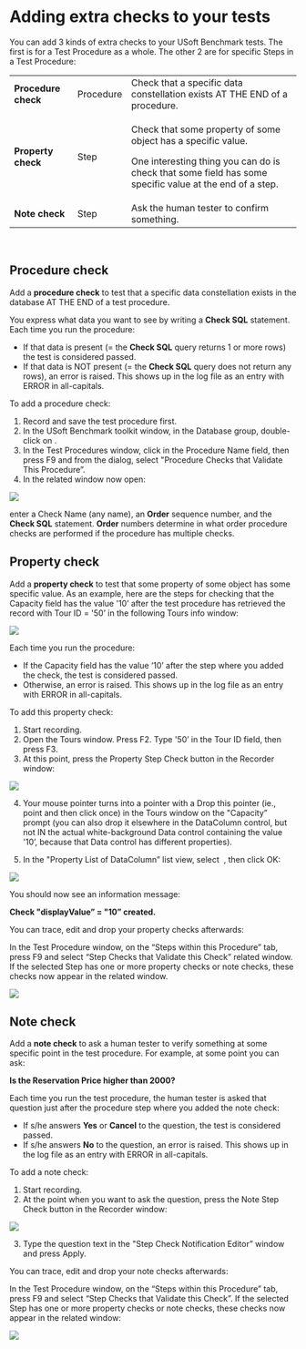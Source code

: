 # Adding extra checks to your tests

You can add 3 kinds of extra checks to your USoft Benchmark tests. The first is for a Test Procedure as a whole. The other 2 are for specific Steps in a Test Procedure:

|        |        |        |
|--------|--------|--------|
|**Procedure check**|Procedure|Check that a specific data constellation exists AT THE END of a procedure.|
|**Property check**|Step    |<p>Check that some property of some object has a specific value.</p><p>One interesting thing you can do is check that some field has some specific value at the end of a step.</p>|
|**Note check**|Step    |Ask the human tester to confirm something.|



 

## Procedure check

Add a **procedure check** to test that a specific data constellation exists in the database AT THE END of a test procedure.

You express what data you want to see by writing a **Check SQL** statement. Each time you run the procedure:

- If that data is present (= the **Check SQL** query returns 1 or more rows) the test is considered passed.
- If that data is NOT present (= the **Check SQL** query does not return any rows), an error is raised. This shows up in the log file as an entry with ERROR in all-capitals.

To add a procedure check:

1. Record and save the test procedure first.
2. In the USoft Benchmark toolkit window, in the Database group, double-click on .
3. In the Test Procedures window, click in the Procedure Name field, then press F9 and from the dialog, select "Procedure Checks that Validate This Procedure”.
4. In the related window now open:

![](/api/Modeller%20and%20Rules%20Engine/Testing%20a%20Rules%20Engine%20with%20USoft%20Benchmark/assets/965fcb87-409b-4359-9713-b28d2c5d6d92.png)

enter a Check Name (any name), an **Order** sequence number, and the **Check SQL** statement. **Order** numbers determine in what order procedure checks are performed if the procedure has multiple checks.

## Property check

Add a **property check** to test that some property of some object has some specific value. As an example, here are the steps for checking that the Capacity field has the value '10’ after the test procedure has retrieved the record with Tour ID = '50’ in the following Tours info window:

![](/api/Modeller%20and%20Rules%20Engine/Testing%20a%20Rules%20Engine%20with%20USoft%20Benchmark/assets/3d9c3ccf-d31f-4530-93d1-972a7962beb3.png)

Each time you run the procedure:

- If the Capacity field has the value ‘10’ after the step where you added the check, the test is considered passed.
- Otherwise, an error is raised. This shows up in the log file as an entry with ERROR in all-capitals.

To add this property check:

1. Start recording.
2. Open the Tours window. Press F2. Type '50’ in the Tour ID field, then press F3.
3. At this point, press the Property Step Check button in the Recorder window:

![](/api/Modeller%20and%20Rules%20Engine/Testing%20a%20Rules%20Engine%20with%20USoft%20Benchmark/assets/7e3f08d3-e610-435f-89b9-426e4c8934eb.png)

4. Your mouse pointer turns into a pointer with a Drop this pointer (ie., point and then click once) in the Tours window on the "Capacity” prompt (you can also drop it elsewhere in the DataColumn control, but not IN the actual white-background Data control containing the value '10’, because that Data control has different properties).

5. In the "Property List of DataColumn” list view, select  , then click OK:

![](/api/Modeller%20and%20Rules%20Engine/Testing%20a%20Rules%20Engine%20with%20USoft%20Benchmark/assets/f55ddfcd-6dc6-4d1c-a09d-b482f9012366.png)

You should now see an information message:

**Check "displayValue” = "10” created.**

You can trace, edit and drop your property checks afterwards:

In the Test Procedure window, on the “Steps within this Procedure” tab, press F9 and select “Step Checks that Validate this Check” related window. If the selected Step has one or more property checks or note checks, these checks now appear in the related window.

![](/api/Modeller%20and%20Rules%20Engine/Testing%20a%20Rules%20Engine%20with%20USoft%20Benchmark/assets/d59688a3-17d1-4f10-ae08-880f8894eb87.png)

## Note check

Add a **note check** to ask a human tester to verify something at some specific point in the test procedure. For example, at some point you can ask:

**Is the Reservation Price higher than 2000?**

Each time you run the test procedure, the human tester is asked that question just after the procedure step where you added the note check:

- If s/he answers **Yes** or **Cancel** to the question, the test is considered passed.
- If s/he answers **No** to the question, an error is raised. This shows up in the log file as an entry with ERROR in all-capitals.

To add a note check:

1. Start recording.
2. At the point when you want to ask the question, press the Note Step Check button in the Recorder window:

![](/api/Modeller%20and%20Rules%20Engine/Testing%20a%20Rules%20Engine%20with%20USoft%20Benchmark/assets/5b0a6cfc-e920-4124-80d2-200bdcc13ba2.png)

3. Type the question text in the "Step Check Notification Editor” window and press Apply.

You can trace, edit and drop your note checks afterwards:

In the Test Procedure window, on the “Steps within this Procedure” tab, press F9 and select “Step Checks that Validate this Check”. If the selected Step has one or more property checks or note checks, these checks now appear in the related window:

![](/api/Modeller%20and%20Rules%20Engine/Testing%20a%20Rules%20Engine%20with%20USoft%20Benchmark/assets/e6fe6091-bc01-4dc8-ae34-f3517c640e06.png)

 